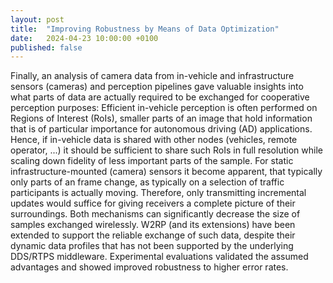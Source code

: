 ```yaml
---
layout: post
title:  "Improving Robustness by Means of Data Optimization"
date:   2024-04-23 10:00:00 +0100
published: false
---
```


Finally, an analysis of camera data from in-vehicle and infrastructure sensors (cameras) and perception pipelines gave valuable insights into what parts of data are actually required to be exchanged for cooperative perception purposes:
Efficient in-vehicle perception is often performed on Regions of Interest (RoIs), smaller parts of an image that hold information that is of particular importance for autonomous driving (AD) applications.
Hence, if in-vehicle data is shared with other nodes (vehicles, remote operator, ...) it should be sufficient to share such RoIs in full resolution while scaling down fidelity of less important parts of the sample.
For static infrastructure-mounted (camera) sensors it become apparent, that typically only parts of an frame change, as typically on a selection of traffic participants is actually moving.
Therefore, only transmitting incremental updates would suffice for giving receivers a complete picture of their surroundings.
Both mechanisms can significantly decrease the size of samples exchanged wirelessly.
W2RP (and its extensions) have been extended to support the reliable exchange of such data, despite their dynamic data profiles that has not been supported by the underlying DDS/RTPS middleware.
Experimental evaluations validated the assumed advantages and showed improved robustness to higher error rates.